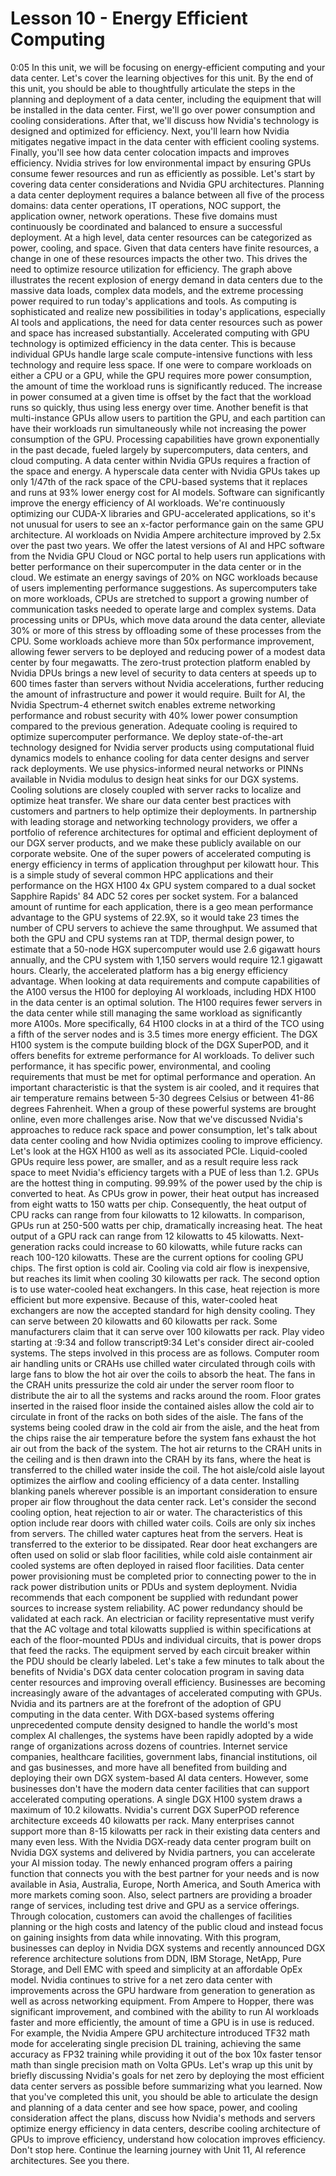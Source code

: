 # Lesson 10 - Energy Efficient Computing

0:05
In this unit, we will be focusing on energy-efficient computing and your data center. Let's cover the learning objectives for this unit. By the end of this unit, you should be able to thoughtfully articulate the steps in the planning and deployment of a data center, including the equipment that will be installed in the data center. First, we'll go over power consumption and cooling considerations. After that, we'll discuss how Nvidia's technology is designed and optimized for efficiency. Next, you'll learn how Nvidia mitigates negative impact in the data center with efficient cooling systems. Finally, you'll see how data center colocation impacts and improves efficiency. Nvidia strives for low environmental impact by ensuring GPUs consume fewer resources and run as efficiently as possible. Let's start by covering data center considerations and Nvidia GPU architectures. Planning a data center deployment requires a balance between all five of the process domains: data center operations, IT operations, NOC support, the application owner, network operations. These five domains must continuously be coordinated and balanced to ensure a successful deployment. At a high level, data center resources can be categorized as power, cooling, and space. Given that data centers have finite resources, a change in one of these resources impacts the other two. This drives the need to optimize resource utilization for efficiency. The graph above illustrates the recent explosion of energy demand in data centers due to the massive data loads, complex data models, and the extreme processing power required to run today's applications and tools. As computing is sophisticated and realize new possibilities in today's applications, especially AI tools and applications, the need for data center resources such as power and space has increased substantially. Accelerated computing with GPU technology is optimized efficiency in the data center. This is because individual GPUs handle large scale compute-intensive functions with less technology and require less space. If one were to compare workloads on either a CPU or a GPU, while the GPU requires more power consumption, the amount of time the workload runs is significantly reduced. The increase in power consumed at a given time is offset by the fact that the workload runs so quickly, thus using less energy over time. Another benefit is that multi-instance GPUs allow users to partition the GPU, and each partition can have their workloads run simultaneously while not increasing the power consumption of the GPU. Processing capabilities have grown exponentially in the past decade, fueled largely by supercomputers, data centers, and cloud computing. A data center within Nvidia GPUs requires a fraction of the space and energy. A hyperscale data center with Nvidia GPUs takes up only 1/47th of the rack space of the CPU-based systems that it replaces and runs at 93% lower energy cost for AI models. Software can significantly improve the energy efficiency of AI workloads. We're continuously optimizing our CUDA-X libraries and GPU-accelerated applications, so it's not unusual for users to see an x-factor performance gain on the same GPU architecture. AI workloads on Nvidia Ampere architecture improved by 2.5x over the past two years. We offer the latest versions of AI and HPC software from the Nvidia GPU Cloud or NGC portal to help users run applications with better performance on their supercomputer in the data center or in the cloud. We estimate an energy savings of 20% on NGC workloads because of users implementing performance suggestions. As supercomputers take on more workloads, CPUs are stretched to support a growing number of communication tasks needed to operate large and complex systems. Data processing units or DPUs, which move data around the data center, alleviate 30% or more of this stress by offloading some of these processes from the CPU. Some workloads achieve more than 50x performance improvement, allowing fewer servers to be deployed and reducing power of a modest data center by four megawatts. The zero-trust protection platform enabled by Nvidia DPUs brings a new level of security to data centers at speeds up to 600 times faster than servers without Nvidia accelerations, further reducing the amount of infrastructure and power it would require. Built for AI, the Nvidia Spectrum-4 ethernet switch enables extreme networking performance and robust security with 40% lower power consumption compared to the previous generation. Adequate cooling is required to optimize supercomputer performance. We deploy state-of-the-art technology designed for Nvidia server products using computational fluid dynamics models to enhance cooling for data center designs and server rack deployments. We use physics-informed neural networks or PINNs available in Nvidia modulus to design heat sinks for our DGX systems. Cooling solutions are closely coupled with server racks to localize and optimize heat transfer. We share our data center best practices with customers and partners to help optimize their deployments. In partnership with leading storage and networking technology providers, we offer a portfolio of reference architectures for optimal and efficient deployment of our DGX server products, and we make these publicly available on our corporate website. One of the super powers of accelerated computing is energy efficiency in terms of application throughput per kilowatt hour. This is a simple study of several common HPC applications and their performance on the HGX H100 4x GPU system compared to a dual socket Sapphire Rapids' 84 ADC 52 cores per socket system. For a balanced amount of runtime for each application, there is a geo mean performance advantage to the GPU systems of 22.9X, so it would take 23 times the number of CPU servers to achieve the same throughput. We assumed that both the GPU and CPU systems ran at TDP, thermal design power, to estimate that a 50-node HGX supercomputer would use 2.6 gigawatt hours annually, and the CPU system with 1,150 servers would require 12.1 gigawatt hours. Clearly, the accelerated platform has a big energy efficiency advantage. When looking at data requirements and compute capabilities of the A100 versus the H100 for deploying AI workloads, including HDX H100 in the data center is an optimal solution. The H100 requires fewer servers in the data center while still managing the same workload as significantly more A100s. More specifically, 64 H100 clocks in at a third of the TCO using a fifth of the server nodes and is 3.5 times more energy efficient. The DGX H100 system is the compute building block of the DGX SuperPOD, and it offers benefits for extreme performance for AI workloads. To deliver such performance, it has specific power, environmental, and cooling requirements that must be met for optimal performance and operation. An important characteristic is that the system is air cooled, and it requires that air temperature remains between 5-30 degrees Celsius or between 41-86 degrees Fahrenheit. When a group of these powerful systems are brought online, even more challenges arise. Now that we've discussed Nvidia's approaches to reduce rack space and power consumption, let's talk about data center cooling and how Nvidia optimizes cooling to improve efficiency. Let's look at the HGX H100 as well as its associated PCIe. Liquid-cooled GPUs require less power, are smaller, and as a result require less rack space to meet Nvidia's efficiency targets with a PUE of less than 1.2. GPUs are the hottest thing in computing. 99.99% of the power used by the chip is converted to heat. As CPUs grow in power, their heat output has increased from eight watts to 150 watts per chip. Consequently, the heat output of CPU racks can range from four kilowatts to 12 kilowatts. In comparison, GPUs run at 250-500 watts per chip, dramatically increasing heat. The heat output of a GPU rack can range from 12 kilowatts to 45 kilowatts. Next-generation racks could increase to 60 kilowatts, while future racks can reach 100-120 kilowatts. These are the current options for cooling GPU chips. The first option is cold air. Cooling via cold air flow is inexpensive, but reaches its limit when cooling 30 kilowatts per rack. The second option is to use water-cooled heat exchangers. In this case, heat rejection is more efficient but more expensive. Because of this, water-cooled heat exchangers are now the accepted standard for high density cooling. They can serve between 20 kilowatts and 60 kilowatts per rack. Some manufacturers claim that it can serve over 100 kilowatts per rack.
Play video starting at :9:34 and follow transcript9:34
Let's consider direct air-cooled systems. The steps involved in this process are as follows. Computer room air handling units or CRAHs use chilled water circulated through coils with large fans to blow the hot air over the coils to absorb the heat. The fans in the CRAH units pressurize the cold air under the server room floor to distribute the air to all the systems and racks around the room. Floor grates inserted in the raised floor inside the contained aisles allow the cold air to circulate in front of the racks on both sides of the aisle. The fans of the systems being cooled draw in the cold air from the aisle, and the heat from the chips raise the air temperature before the system fans exhaust the hot air out from the back of the system. The hot air returns to the CRAH units in the ceiling and is then drawn into the CRAH by its fans, where the heat is transferred to the chilled water inside the coil. The hot aisle/cold aisle layout optimizes the airflow and cooling efficiency of a data center. Installing blanking panels wherever possible is an important consideration to ensure proper air flow throughout the data center rack. Let's consider the second cooling option, heat rejection to air or water. The characteristics of this option include rear doors with chilled water coils. Coils are only six inches from servers. The chilled water captures heat from the servers. Heat is transferred to the exterior to be dissipated. Rear door heat exchangers are often used on solid or slab floor facilities, while cold aisle containment air cooled systems are often deployed in raised floor facilities. Data center power provisioning must be completed prior to connecting power to the in rack power distribution units or PDUs and system deployment. Nvidia recommends that each component be supplied with redundant power sources to increase system reliability. AC power redundancy should be validated at each rack. An electrician or facility representative must verify that the AC voltage and total kilowatts supplied is within specifications at each of the floor-mounted PDUs and individual circuits, that is power drops that feed the racks. The equipment served by each circuit breaker within the PDU should be clearly labeled. Let's take a few minutes to talk about the benefits of Nvidia's DGX data center colocation program in saving data center resources and improving overall efficiency. Businesses are becoming increasingly aware of the advantages of accelerated computing with GPUs. Nvidia and its partners are at the forefront of the adoption of GPU computing in the data center. With DGX-based systems offering unprecedented compute density designed to handle the world's most complex AI challenges, the systems have been rapidly adopted by a wide range of organizations across dozens of countries. Internet service companies, healthcare facilities, government labs, financial institutions, oil and gas businesses, and more have all benefited from building and deploying their own DGX system-based AI data centers. However, some businesses don't have the modern data center facilities that can support accelerated computing operations. A single DGX H100 system draws a maximum of 10.2 kilowatts. Nvidia's current DGX SuperPOD reference architecture exceeds 40 kilowatts per rack. Many enterprises cannot support more than 8-15 kilowatts per rack in their existing data centers and many even less. With the Nvidia DGX-ready data center program built on Nvidia DGX systems and delivered by Nvidia partners, you can accelerate your AI mission today. The newly enhanced program offers a pairing function that connects you with the best partner for your needs and is now available in Asia, Australia, Europe, North America, and South America with more markets coming soon. Also, select partners are providing a broader range of services, including test drive and GPU as a service offerings. Through colocation, customers can avoid the challenges of facilities planning or the high costs and latency of the public cloud and instead focus on gaining insights from data while innovating. With this program, businesses can deploy in Nvidia DGX systems and recently announced DGX reference architecture solutions from DDN, IBM Storage, NetApp, Pure Storage, and Dell EMC with speed and simplicity at an affordable OpEx model. Nvidia continues to strive for a net zero data center with improvements across the GPU hardware from generation to generation as well as across networking equipment. From Ampere to Hopper, there was significant improvement, and combined with the ability to run AI workloads faster and more efficiently, the amount of time a GPU is in use is reduced. For example, the Nvidia Ampere GPU architecture introduced TF32 math mode for accelerating single precision DL training, achieving the same accuracy as FP32 training while providing it out of the box 10x faster tensor math than single precision math on Volta GPUs. Let's wrap up this unit by briefly discussing Nvidia's goals for net zero by deploying the most efficient data center servers as possible before summarizing what you learned. Now that you've completed this unit, you should be able to articulate the design and planning of a data center and see how space, power, and cooling consideration affect the plans, discuss how Nvidia's methods and servers optimize energy efficiency in data centers, describe cooling architecture of GPUs to improve efficiency, understand how colocation improves efficiency. Don't stop here. Continue the learning journey with Unit 11, AI reference architectures. See you there.